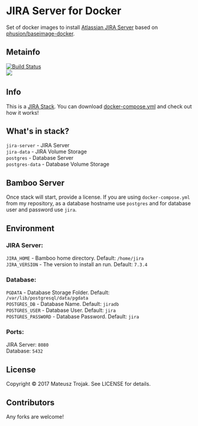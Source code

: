 # JIRA Server for Docker
Set of docker images to install [Atlassian JIRA Server](https://www.atlassian.com/software/jira) based on [phusion/baseimage-docker](https://github.com/phusion/baseimage-docker).

## Metainfo
[![Build Status](https://travis-ci.org/matisku/jira-docker.svg?branch=master)](https://travis-ci.org/matisku/jira-docker)    
[![](https://images.microbadger.com/badges/image/matisq/jira-server.svg)](https://microbadger.com/images/matisq/jira-server "Get your own image badge on microbadger.com")   

## Info
This is a [JIRA Stack](https://github.com/matisku/jira-docker). You can download [docker-compose.yml](https://github.com/matisku/jira-docker/blob/master/docker-compose.yml) and check out how it works!

## What's in stack?
`jira-server` - JIRA Server   
`jira-data` - JIRA Volume Storage   
`postgres` - Database Server   
`postgres-data` - Database Volume Storage   

## Bamboo Server
Once stack will start, provide a license. If you are using `docker-compose.yml` from my repository, as a database hostname use `postgres` and for database user and password use `jira`.

## Environment
### JIRA Server:
`JIRA_HOME` - Bamboo home directory. Default: `/home/jira`   
`JIRA_VERSION` - The version to install an run. Default: `7.3.4`   

### Database:
`PGDATA` - Database Storage Folder. Default: `/var/lib/postgresql/data/pgdata`   
`POSTGRES_DB` - Database Name. Default: `jiradb`   
`POSTGRES_USER` - Database User. Default: `jira`   
`POSTGRES_PASSWORD` - Database Password. Default: `jira`   

### Ports:
JIRA Server: `8080`   
Database: `5432`   

## License
Copyright © 2017 Mateusz Trojak. See LICENSE for details.

## Contributors
Any forks are welcome!
